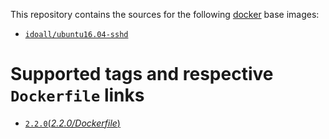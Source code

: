 This repository contains the sources for the following [docker](https://docker.io) base images:

- [`idoall/ubuntu16.04-sshd`](https://hub.docker.com/r/idoall/ubuntu16.04-sshd/)



# Supported tags and respective `Dockerfile` links

- [`2.2.0`(*2.2.0/Dockerfile*)](https://github.com/idoall/docker/blob/master/ubuntu16.04-tengine/2.2.0/Dockerfile)

  ​

